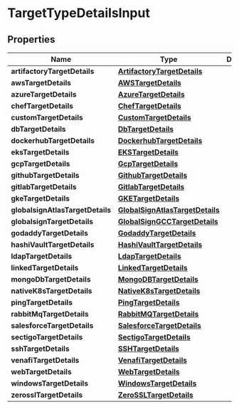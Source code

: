 

# TargetTypeDetailsInput


## Properties

Name | Type | Description | Notes
------------ | ------------- | ------------- | -------------
**artifactoryTargetDetails** | [**ArtifactoryTargetDetails**](ArtifactoryTargetDetails.md) |  |  [optional]
**awsTargetDetails** | [**AWSTargetDetails**](AWSTargetDetails.md) |  |  [optional]
**azureTargetDetails** | [**AzureTargetDetails**](AzureTargetDetails.md) |  |  [optional]
**chefTargetDetails** | [**ChefTargetDetails**](ChefTargetDetails.md) |  |  [optional]
**customTargetDetails** | [**CustomTargetDetails**](CustomTargetDetails.md) |  |  [optional]
**dbTargetDetails** | [**DbTargetDetails**](DbTargetDetails.md) |  |  [optional]
**dockerhubTargetDetails** | [**DockerhubTargetDetails**](DockerhubTargetDetails.md) |  |  [optional]
**eksTargetDetails** | [**EKSTargetDetails**](EKSTargetDetails.md) |  |  [optional]
**gcpTargetDetails** | [**GcpTargetDetails**](GcpTargetDetails.md) |  |  [optional]
**githubTargetDetails** | [**GithubTargetDetails**](GithubTargetDetails.md) |  |  [optional]
**gitlabTargetDetails** | [**GitlabTargetDetails**](GitlabTargetDetails.md) |  |  [optional]
**gkeTargetDetails** | [**GKETargetDetails**](GKETargetDetails.md) |  |  [optional]
**globalsignAtlasTargetDetails** | [**GlobalSignAtlasTargetDetails**](GlobalSignAtlasTargetDetails.md) |  |  [optional]
**globalsignTargetDetails** | [**GlobalSignGCCTargetDetails**](GlobalSignGCCTargetDetails.md) |  |  [optional]
**godaddyTargetDetails** | [**GodaddyTargetDetails**](GodaddyTargetDetails.md) |  |  [optional]
**hashiVaultTargetDetails** | [**HashiVaultTargetDetails**](HashiVaultTargetDetails.md) |  |  [optional]
**ldapTargetDetails** | [**LdapTargetDetails**](LdapTargetDetails.md) |  |  [optional]
**linkedTargetDetails** | [**LinkedTargetDetails**](LinkedTargetDetails.md) |  |  [optional]
**mongoDbTargetDetails** | [**MongoDBTargetDetails**](MongoDBTargetDetails.md) |  |  [optional]
**nativeK8sTargetDetails** | [**NativeK8sTargetDetails**](NativeK8sTargetDetails.md) |  |  [optional]
**pingTargetDetails** | [**PingTargetDetails**](PingTargetDetails.md) |  |  [optional]
**rabbitMqTargetDetails** | [**RabbitMQTargetDetails**](RabbitMQTargetDetails.md) |  |  [optional]
**salesforceTargetDetails** | [**SalesforceTargetDetails**](SalesforceTargetDetails.md) |  |  [optional]
**sectigoTargetDetails** | [**SectigoTargetDetails**](SectigoTargetDetails.md) |  |  [optional]
**sshTargetDetails** | [**SSHTargetDetails**](SSHTargetDetails.md) |  |  [optional]
**venafiTargetDetails** | [**VenafiTargetDetails**](VenafiTargetDetails.md) |  |  [optional]
**webTargetDetails** | [**WebTargetDetails**](WebTargetDetails.md) |  |  [optional]
**windowsTargetDetails** | [**WindowsTargetDetails**](WindowsTargetDetails.md) |  |  [optional]
**zerosslTargetDetails** | [**ZeroSSLTargetDetails**](ZeroSSLTargetDetails.md) |  |  [optional]



